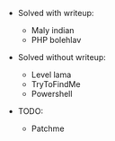 - Solved with writeup:
    - Maly indian
    - PHP bolehlav

- Solved without writeup:
    - Level lama
    - TryToFindMe
    - Powershell

- TODO:
    - Patchme
